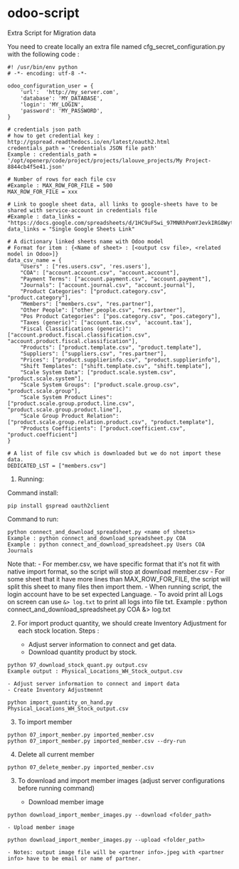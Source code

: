 # odoo-script
Extra Script for Migration data

You need to create locally an extra file named cfg_secret_configuration.py with the following code :

```
#! /usr/bin/env python
# -*- encoding: utf-8 -*-

odoo_configuration_user = {
    'url':  'http://my_server.com',
    'database': 'MY_DATABASE',
    'login': 'MY_LOGIN',
    'password': 'MY_PASSWORD',
}

# credentials json path
# how to get credential key : http://gspread.readthedocs.io/en/latest/oauth2.html
credentials_path = 'Credentials JSON file path'
Example : credentials_path = '/opt/openerp/code/project/projects/lalouve_projects/My Project-8844cb4f5e41.json'

# Number of rows for each file csv
#Example : MAX_ROW_FOR_FILE = 500
MAX_ROW_FOR_FILE = xxx

# Link to google sheet data, all links to google-sheets have to be shared with service-account in credentials file
#Example : data_links = "https://docs.google.com/spreadsheets/d/1HC9uF5wi_97MNRhPomYJevkIRG8WytfPeEu8Q9YGjmY/"
data_links = "Single Google Sheets Link"

# A dictionary linked sheets name with Odoo model
# Format for item : {<Name of sheet> : [<output csv file>, <related model in Odoo>]}
data_csv_name = {
    "Users" : ["res.users.csv", 'res.users'],
    "COA": ["account.account.csv", "account.account"],
    "Payment Terms": ["account.payment.csv", "account.payment"],
    "Journals": ["account.journal.csv", "account.journal"],
    "Product Categories": ["product.category.csv", "product.category"],
    "Members": ["members.csv", "res.partner"],
    "Other People": ["other_people.csv", "res.partner"],
    "Pos Product Categories": ["pos.category.csv", "pos.category"],
    "Taxes (generic)": ["account.tax.csv", 'account.tax'],
    "Fiscal Classifications (generic)": ["account.product.fiscal.classification.csv", "account.product.fiscal.classification"],
    "Products": ["product.template.csv", "product.template"],
    "Suppliers": ["suppliers.csv", "res.partner"],
    "Prices": ["product.supplierinfo.csv", "product.supplierinfo"],
    "Shift Templates": ["shift.template.csv", "shift.template"],
    "Scale System Data": ["product.scale.system.csv", "product.scale.system"],
    "Scale System Groups": ["product.scale.group.csv", "product.scale.group"],
    "Scale System Product Lines": ["product.scale.group.product.line.csv", "product.scale.group.product.line"],
    "Scale Group Product Relation": ["product.scale.group.relation.product.csv", "product.template"],
    "Products Coefficients": ["product.coefficient.csv", "product.coefficient"]
}

# A list of file csv which is downloaded but we do not import these data.
DEDICATED_LST = ["members.csv"]

```

1. Running:

Command install:
```
pip install gspread oauth2client
```

Command to run:
```
python connect_and_download_spreadsheet.py <name of sheets>
Example : python connect_and_download_spreadsheet.py COA
Example : python connect_and_download_spreadsheet.py Users COA Journals
```

Note that:
    - For member.csv, we have specific format that it's not fit with native
    import format, so the script will stop at download member.csv
    - For some sheet that it have more lines than MAX_ROW_FOR_FILE, the script
    will split this sheet to many files then import them.
    - When running script, the login account have to be set expected Language.
    - To avoid print all Logs on screen can use `&> log.txt` to print all logs
    into file txt.
        Example : python connect_and_download_spreadsheet.py COA &> log.txt

2. For import product quantity, we should create Inventory Adjustment for each stock location.
Steps :

	- Adjust server information to connect and get data.
	- Download quantity product by stock.
```
python 97_download_stock_quant.py output.csv
Example output : Physical_Locations_WH_Stock_output.csv
```

	- Adjust server information to connect and import data
	- Create Inventory Adjustmennt
```
python import_quantity_on_hand.py Physical_Locations_WH_Stock_output.csv
```

3. To import member
```
python 07_import_member.py imported_member.csv
python 07_import_member.py imported_member.csv --dry-run
```

4. Delete all current member
```
python 07_delete_member.py imported_member.csv
```

3. To download and import member images (adjust server configurations before running command)

	- Download member image
```
python download_import_member_images.py --download <folder_path>
```

	- Upload member image
```
python download_import_member_images.py --upload <folder_path>
```
	- Notes: output image file will be <partner info>.jpeg with <partner info> have to be email or name of partner.
